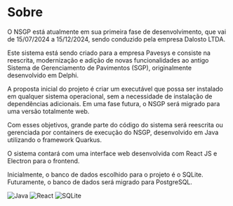 # Sobre

O NSGP está atualmente em sua primeira fase de desenvolvimento, que vai de 15/07/2024 a 15/12/2024, sendo conduzido pela empresa Dalosto LTDA.

Este sistema está sendo criado para a empresa Pavesys e consiste na reescrita, modernização e adição de novas funcionalidades ao antigo Sistema de Gerenciamento de Pavimentos (SGP), originalmente desenvolvido em Delphi.

A proposta inicial do projeto é criar um executável que possa ser instalado em qualquer sistema operacional, sem a necessidade de instalação de dependências adicionais. Em uma fase futura, o NSGP será migrado para uma versão totalmente web.

Com esses objetivos, grande parte do código do sistema será reescrita ou gerenciada por containers de execução do NSGP, desenvolvido em Java utilizando o framework Quarkus.

O sistema contará com uma interface web desenvolvida com React JS e Electron para o frontend.

Inicialmente, o banco de dados escolhido para o projeto é o SQLite. Futuramente, o banco de dados será migrado para PostgreSQL.

![Java](https://img.shields.io/badge/java-%23ED8B00.svg?style=for-the-badge&logo=openjdk&logoColor=white)
![React](https://img.shields.io/badge/react-%2320232a.svg?style=for-the-badge&logo=react&logoColor=%2361DAFB)
![SQLite](https://img.shields.io/badge/sqlite-%2307405e.svg?style=for-the-badge&logo=sqlite&logoColor=white)